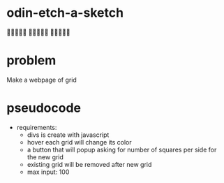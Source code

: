 # odin-etch-a-sketch

📄📄📄📄📄
📄📄📄📄📄
📄📄📄📄📄

# problem

Make a webpage of grid

# pseudocode

- requirements:
  - divs is create with javascript
  - hover each grid will change its color
  - a button that will popup asking for number of squares per side for the new grid
  - existing grid will be removed  after new grid
  - max input: 100